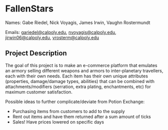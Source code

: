 # FallenStars
Names: Gabe Riedel, Nick Voyagis, James Irwin, Vaughn Rostermundt

Emails: gariedel@calpoly.edu, nvoyagis@calpoly.edu, jirwin06@calpoly.edu, vrosterm@calpoly.edu

## Project Description

The goal of this project is to make an e-commerce platform that emulates an armory selling different weapons and armors to inter-planetary travellers, each with their own needs. Each item has their own unique attributes (properties, damage/damage types, abilities) that can be combined with attachments/modifiers (serration, extra plating, enchantments, etc) for maximum customer satisfaction.

Possible ideas to further complicate/deviate from Potion Exchange:
- Purchasing items from customers to add to the supply
- Rent out items and have them returned after a sum amount of ticks
- Sales! Have prices lowered on specific days
